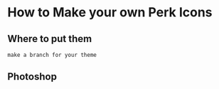 # How to Make your own Perk Icons

## Where to put them

    make a branch for your theme

## Photoshop


